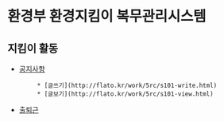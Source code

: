 # 환경부 환경지킴이 복무관리시스템

## 지킴이 활동
* [공지사항](http://flato.kr/work/5rc/s101.html)
          
           * [글쓰기](http://flato.kr/work/5rc/s101-write.html)
           * [글보기](http://flato.kr/work/5rc/s101-view.html)
* [출퇴근](http://flato.kr/work/5rc/s102.html)
           
